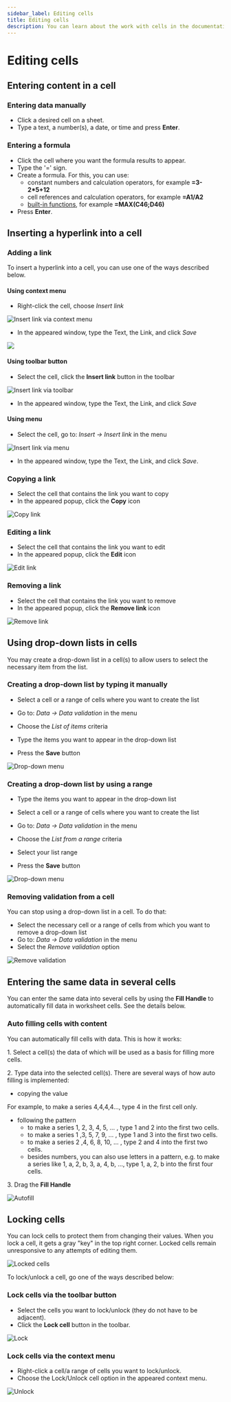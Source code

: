 ```yaml
---
sidebar_label: Editing cells
title: Editing cells
description: You can learn about the work with cells in the documentation of the DHTMLX JavaScript Spreadsheet library. Browse developer guides and API reference, try out code examples and live demos, and download a free 30-day evaluation version of DHTMLX Spreadsheet.
---
```


# Editing cells

## Entering content in a cell

### Entering data manually

- Click a desired cell on a sheet.
- Type a text, a number(s), a date, or time and press **Enter**.

### Entering a formula

- Click the cell where you want the formula results to appear.
- Type the '=' sign.
- Create a formula. For this, you can use:
    - constant numbers and calculation operators, for example **=3-2*5+12**
    - cell references and calculation operators, for example **=A1/A2**
    - [built-in functions](../functions/), for example **=MAX(C46;D46)**
- Press **Enter**.

## Inserting a hyperlink into a cell

### Adding a link

To insert a hyperlink into a cell, you can use one of the ways described below.

#### Using context menu

- Right-click the cell, choose *Insert link*

![Insert link via context menu](assets/link/via_context_menu.png)

- In the appeared window, type the Text, the Link, and click *Save*

![](assets/link/popup_window.png)

#### Using toolbar button

- Select the cell, click the **Insert link** button in the toolbar

![Insert link via toolbar](assets/link/via_toolbar.png)

- In the appeared window, type the Text, the Link, and click *Save*

#### Using menu

- Select the cell, go to: *Insert -> Insert link* in the menu

![Insert link via menu](assets/link/via_menu.png)

- In the appeared window, type the Text, the Link, and click *Save*.

### Copying a link

- Select the cell that contains the link you want to copy
- In the appeared popup, click the **Copy** icon

![Copy link](assets/link/copy_link.png)

### Editing a link

- Select the cell that contains the link you want to edit
- In the appeared popup, click the **Edit** icon

![Edit link](assets/link/edit.png)

### Removing a link

- Select the cell that contains the link you want to remove
- In the appeared popup, click the **Remove link** icon

![Remove link](assets/link/remove_link.png)

## Using drop-down lists in cells

You may create a drop-down list in a cell(s) to allow users to select the necessary item from the list.

### Creating a drop-down list by typing it manually

- Select a cell or a range of cells where you want to create the list

- Go to: *Data -> Data validation* in the menu

- Choose the *List of items* criteria

- Type the items you want to appear in the drop-down list

- Press the **Save** button

![Drop-down menu](assets/data_validation.gif)

### Creating a drop-down list by using a range

- Type the items you want to appear in the drop-down list

- Select a cell or a range of cells where you want to create the list

- Go to: *Data -> Data validation* in the menu

- Choose the *List from a range* criteria

- Select your list range

- Press the **Save** button

![Drop-down menu](assets/data_validation_range.gif)

### Removing validation from a cell

You can stop using a drop-down list in a cell. To do that:

- Select the necessary cell or a range of cells from which you want to remove a drop-down list
- Go to: *Data -> Data validation* in the menu
- Select the *Remove validation* option

![Remove validation](assets/remove_validation.png)

## Entering the same data in several cells

You can enter the same data into several cells by using the **Fill Handle** to automatically fill data in worksheet cells. See the details below.

### Auto filling cells with content

You can automatically fill cells with data.  This is how it works:

1\. Select a cell(s) the data of which will be used as a basis for filling more cells.

2\. Type data into the selected cell(s). There are several ways of how auto filling is implemented:

- copying the value

​For example, to make a series 4,4,4,4..., type 4 in the first cell only.

- following the pattern
    - to make a series 1, 2, 3, 4, 5, ... , type 1 and 2 into the first two cells.
    - to make a series 1 ,3, 5, 7, 9, ... , type 1 and 3 into the first two cells.
    - to make a series 2 ,4, 6, 8, 10, ... , type 2 and 4 into the first two cells.
    - besides numbers, you can also use letters in a pattern, e.g. to make a series like 1, a, 2, b, 3, a, 4, b, ..., type 1, a, 2, b into the first four cells.

3\. Drag the **Fill Handle**

![Autofill](assets/autofill.gif)

## Locking cells

You can lock cells to protect them from changing their values. When you lock a cell, it gets a gray "key" in the top right corner. Locked cells remain unresponsive to any attempts of editing them.

![Locked cells](assets/lockedcells.png)

To lock/unlock a cell, go one of the ways described below:

### Lock cells via the toolbar button

- Select the cells you want to lock/unlock (they do not have to be adjacent).
- Click the **Lock cell** button in the toolbar.

![Lock](assets/lock.png)

### Lock cells via the context menu

- Right-click a cell/a range of cells you want to lock/unlock.
- Choose the Lock/Unlock cell option in the appeared context menu.

![Unlock](assets/unlock.png)


